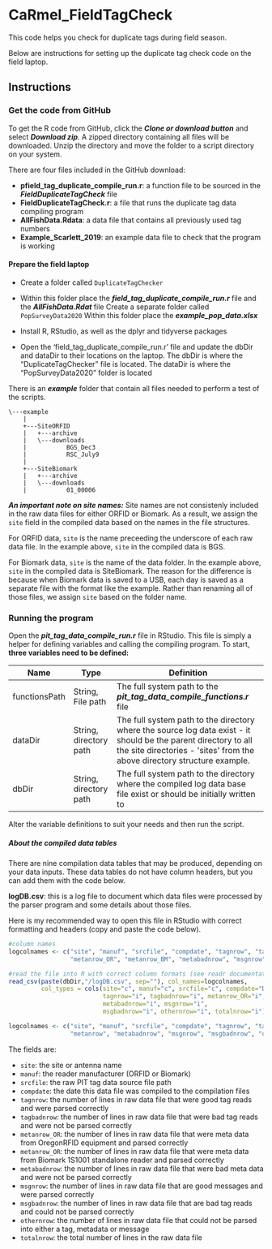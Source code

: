 # CaRmel_FieldTagCheck
This code helps you check for duplicate tags during field season.
 
Below are instructions for setting up the duplicate tag check code on 
the field laptop.
 
## Instructions

### Get the code from GitHub

To get the R code from GitHub, click the ***Clone or download button*** and select ***Download zip***. A zipped directory containing all files will be downloaded.
Unzip the directory and move the folder to a script directory on your system.

There are four files included in the GitHub download:
+ **pfield_tag_duplicate_compile_run.r**: a function file to be sourced in the ***FieldDuplicateTagCheck*** file
+ **FieldDuplicateTagCheck.r**: a file that runs the duplicate tag data compiling program  
+ **AllFishData.Rdata**: a data file that contains all previously used tag numbers
+ **Example_Scarlett_2019**: an example data file to check that the program is working


#### Prepare the field laptop


+ Create a folder called `DuplicateTagChecker`
- Within this folder place the ***field_tag_duplicate_compile_run.r*** file and the ***AllFishData.Rdat*** file
Create a separate folder called `PopSurveyData2020`
Within this folder place the ***example_pop_data.xlsx***
+ Install R, RStudio, as well as the dplyr and tidyverse packages
- Open the ‘field_tag_duplicate_compile_run.r’ file and update the dbDir and dataDir to their locations on the laptop.
The dbDir is where the “DuplicateTagChecker” file is located.
The dataDir is where the “PopSurveyData2020” folder is located





There is an ***example*** folder that contain all files needed to perform a test of the scripts.

```
\---example
	|
    +---SiteORFID
    |   +---archive
    |   \---downloads
    |           BGS_Dec3
	|			RSC_July9
    |
    +---SiteBiomark
	|   +---archive
    |   \---downloads
    |           01_00006
```

***An important note on site names:*** 
Site names are not consistenly included in the raw data files for either ORFID or Biomark. 
As a result, we assign the `site` field in the compiled data based on the names in the file structures.

For ORFID data, `site` is the name preceeding the underscore of each raw data file. 
In the example above, `site` in the compiled data is BGS.

For Biomark data, `site` is the name of the data folder. In the example above, `site` in the compiled data is SiteBiomark.
The reason for the difference is because when Biomark data is saved to a USB, each day is saved as a separate file with the format like the example. 
Rather than renaming all of those files, we assign `site` based on the folder name. 



### Running the program

Open the ***pit_tag_data_compile_run.r*** file in RStudio. This file is simply a helper for defining variables and 
calling the compiling program. To start, **three variables need to be defined:**

| Name | Type | Definition
| - | - | - |
| functionsPath | String, File path | The full system path to the ***pit_tag_data_compile_functions.r*** file
| dataDir | String, directory path | The full system path to the directory where the source log data exist - it should be the parent directory to all the site directories - 'sites' from the above directory structure example.
| dbDir | String, directory path | The full system path to the directory where the compiled log data base file exist or should be initially written to


Alter the variable definitions to suit your needs and then run the script.


##### About the compiled data tables

There are nine compilation data tables that may be produced, depending on your data inputs. These data tables do not have column headers, 
but you can add them with the code below. 

**logDB.csv**: this is a log file to document which data files were processed by the parser program and some details about those files. 

Here is my recommended way to open this file in RStudio with correct formatting and headers (copy and paste the code below). 

```R
#column names
logcolnames <- c("site", "manuf", "srcfile", "compdate", "tagnrow", "tagbadnrow", 
                 "metanrow_OR", "metanrow_BM", "metabadnrow", "msgnrow", "msgbadnrow", "othernrow", "totalnrow")

#read the file into R with correct column formats (see readr documentation here: https://readr.tidyverse.org/articles/readr.html)
read_csv(paste(dbDir,"/logDB.csv", sep=""), col_names=logcolnames, 
         col_types = cols(site="c", manuf="c", srcfile="c", compdate="D", 
                          tagnrow="i", tagbadnrow="i", metanrow_OR="i", metanrow_BM="i", 
                          metabadnrow="i", msgnrow="i", 
                          msgbadnrow="i", othernrow="i", totalnrow="i") )

logcolnames <- c("site", "manuf", "srcfile", "compdate", "tagnrow", "tagbadnrow", 
                 "metanrow", "metabadnrow", "msgnrow", "msgbadnrow", "othernrow", "totalnrow")
```
The fields are: 
+ `site`: the site or antenna name
+ `manuf`: the reader manufacturer (ORFID or Biomark)
+ `srcfile`: the raw PIT tag data source file path
+ `compdate`: the date this data file was compiled to the compilation files
+ `tagnrow`: the number of lines in raw data file that were good tag reads and were parsed correctly
+ `tagbadnrow`: the number of lines in raw data file that were bad tag reads and were not be parsed correctly
+ `metanrow_OR`: the number of lines in raw data file that were meta data from OregonRFID equipment and parsed correctly
+ `metanrow_OR`: the number of lines in raw data file that were meta data from Biomark 1S1001 standalone reader and parsed correctly
+ `metabadnrow`: the number of lines in raw data file that were bad meta data and were not be parsed correctly
+ `msgnrow`: the number of lines in raw data file that are good messages and were parsed correctly
+ `msgbadnrow`: the number of lines in raw data file that are bad tag reads and could not be parsed correctly
+ `othernrow`: the number of lines in raw data file that could not be parsed into either a tag, metadata or message 
+ `totalnrow`: the total number of lines in the raw data file
  
